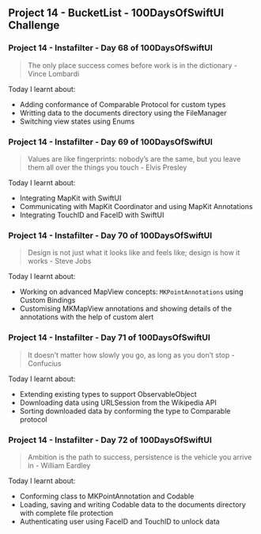 ## Project 14 - BucketList - 100DaysOfSwiftUI Challenge

### Project 14 - Instafilter - Day 68 of 100DaysOfSwiftUI

> The only place success comes before work is in the dictionary - Vince Lombardi

Today I learnt about:

- Adding conformance of Comparable Protocol for custom types
- Writting data to the documents directory using the FileManager
- Switching view states using Enums

### Project 14 - Instafilter - Day 69 of 100DaysOfSwiftUI

> Values are like fingerprints: nobody’s are the same, but you leave them all over the things you touch - Elvis Presley

Today I learnt about:

- Integrating MapKit with SwiftUI
- Communicating with MapKit Coordinator and using MapKit Annotations
- Integrating TouchID and FaceID with SwiftUI

### Project 14 - Instafilter - Day 70 of 100DaysOfSwiftUI

> Design is not just what it looks like and feels like; design is how it works - Steve Jobs

Today I learnt about:

- Working on advanced MapView concepts:  `MKPointAnnotations` using Custom Bindings
- Customising MKMapView annotations and showing details of the annotations with the help of custom alert

### Project 14 - Instafilter - Day 71 of 100DaysOfSwiftUI

> It doesn’t matter how slowly you go, as long as you don’t stop - Confucius

Today I learnt about:

- Extending existing types to support ObservableObject
- Downloading data using URLSession from the Wikipedia API
- Sorting downloaded data by conforming the type to Comparable protocol

### Project 14 - Instafilter - Day 72 of 100DaysOfSwiftUI

> Ambition is the path to success, persistence is the vehicle you arrive in - William Eardley

Today I learnt about:

- Conforming class to MKPointAnnotation and Codable
- Loading, saving and writing Codable data to the documents directory with complete file protection
- Authenticating user using FaceID and TouchID to unlock data

